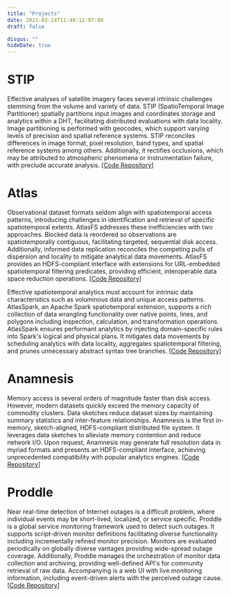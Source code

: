```yaml
---
title: "Projects"
date: 2021-03-24T11:49:12-07:00
draft: false

disqus: ""
hideDate: true
---
```


# STIP

Effective analyses of satellite imagery faces several intrinsic challenges stemming from the volume and variety of data. STIP (SpatioTemporal Image Partitioner) spatially partitions input images and coordinates storage and analytics within a DHT, facilitating distributed evaluations with data locality. Image partitioning is performed with geocodes, which support varying levels of precision and spatial reference systems. STIP reconciles differences in image format, pixel resolution, band types, and spatial reference systems among others. Additionally, it rectifies occlusions, which may be attributed to atmospheric phenomena or instrumentation failure, with preclude accurate analysis. \[[Code Repository](https://github.com/hamersaw/stip)\]

# Atlas

Observational dataset formats seldom align with spatiotemporal access patterns, introducing challenges in identification and retrieval of specific spatiotemporal extents. AtlasFS addresses these inefficiencies with two approaches. Blocked data is reordered so observations are spatiotemporally contiguous, facilitating targeted, sequential disk access. Additionally, informed data replication reconciles the competing pulls of dispersion and locality to mitigate analytical data movements. AtlasFS provides an HDFS-compliant interface with extensions for URL-embedded spatiotemporal filtering predicates, providing efficient, interoperable data space reduction operations. \[[Code Repository](https://github.com/hamersaw/NahFS)\]

Effective spatiotemporal analytics must account for intrinsic data characteristics such as voluminous data and unique access patterns. AtlasSpark, an Apache Spark spatiotemporal extension, supports a rich collection of data wrangling functionality over native points, lines, and polygons including inspection, calculation, and transformation operations. AtlasSpark ensures performant analytics by injecting domain-specific rules into Spark's logical and physical plans. It mitigates data movements by scheduling analytics with data locality, aggregates spatiotemporal filtering, and prunes unnecessary abstract syntax tree branches. \[[Code Repository](https://github.com/hamersaw/NahSpark)\]

# Anamnesis

Memory access is several orders of magnitude faster than disk access. However, modern datasets quickly exceed the memory capacity of commodity clusters. Data sketches reduce dataset sizes by maintaining summary statistics and inter-feature relationships. Anamnesis is the first in-memory, sketch-aligned, HDFS-compliant distributed file system. It leverages data sketches to alleviate memory contention and reduce network I/O. Upon request, Anamnesis may generate full resolution data in myriad formats and presents an HDFS-compliant interface, achieving unprecedented compatibility with popular analytics engines. \[[Code Repository](https://github.com/hamersaw/anamnesis)\]

# Proddle

Near real-time detection of Internet outages is a difficult problem, where individual events may be short-lived, localized, or service specific. Proddle is a global service monitoring framework used to detect such outages. It supports script-driven monitor definitions facilitating diverse functionality including incrementally refined monitor precision. Monitors are evaluated periodically on globally diverse vantages providing wide-spread outage coverage. Additionally, Proddle manages the orchestration of monitor data collection and archiving, providing well-defined API's for community retrieval of raw data. Accompanying is a web UI with live monitoring information, including event-driven alerts with the perceived outage cause. \[[Code Repository](https://github.com/CSUNetSec/proddle)\]
